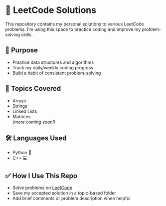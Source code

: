 # 📘 LeetCode Solutions

This repository contains my personal solutions to various LeetCode problems. I'm using this space to practice coding and improve my problem-solving skills.

## 🚀 Purpose
- Practice data structures and algorithms
- Track my daily/weekly coding progress
- Build a habit of consistent problem-solving

## 🧠 Topics Covered
- Arrays
- Strings
- Linked Lists
- Matrices  
*(more coming soon!)*

## 🛠 Languages Used
- Python 🐍
- C++ 💻  

## ✅ How I Use This Repo
- Solve problems on [LeetCode](https://leetcode.com/)
- Save my accepted solution in a topic-based folder
- Add brief comments or problem description when helpful

